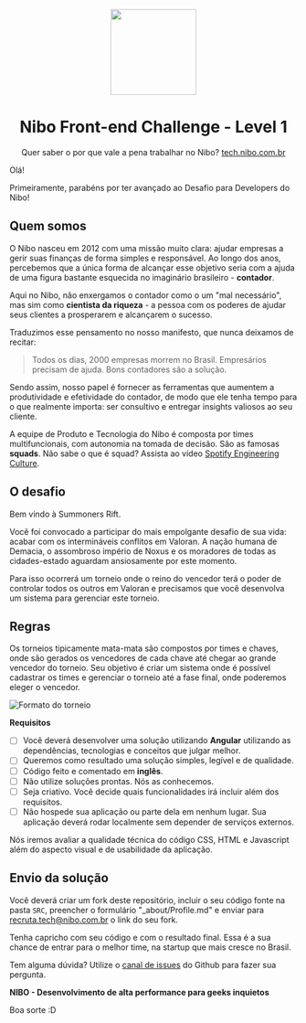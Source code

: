 <p align="center"><img src="https://www.nibo.com.br/logo-nibo.png" width="150" /></p>
<h1 align="center">Nibo Front-end Challenge - Level 1</h1>


<p align="center">Quer saber o por que vale a pena trabalhar no Nibo? <a href="https://tech.nibo.com.br">tech.nibo.com.br</a></p>

Olá!

Primeiramente, parabéns por ter avançado ao Desafio para Developers do Nibo! 

## Quem somos
O Nibo nasceu em 2012 com uma missão muito clara: ajudar empresas a gerir suas finanças de forma simples e responsável. Ao longo dos anos, percebemos que a única forma de alcançar esse objetivo seria com a ajuda de uma figura bastante esquecida no imaginário brasileiro - **contador**.

Aqui no Nibo, não enxergamos o contador como o um "mal necessário", mas sim como **cientista da riqueza** - a pessoa com os poderes de ajudar seus clientes a prosperarem e alcançarem o sucesso. 

Traduzimos esse pensamento no nosso manifesto, que nunca deixamos de recitar: 
> Todos os dias, 2000 empresas morrem no Brasil. Empresários precisam de ajuda. Bons contadores são a solução.

Sendo assim, nosso papel é fornecer as ferramentas que aumentem a produtividade e efetividade do contador, de modo que ele tenha tempo para o que realmente importa: ser consultivo e entregar insights valiosos ao seu cliente.

A equipe de Produto e Tecnologia do Nibo é composta por times multifuncionais, com autonomia na tomada de decisão. São as famosas **squads**. Não sabe o que é squad? Assista ao vídeo [Spotify Engineering Culture](https://www.youtube.com/watch?v=hQDblYvY9RY). 

O desafio
-------------------------
Bem vindo à Summoners Rift. 

Você foi convocado a participar do mais empolgante desafio de sua vida: acabar com os intermináveis conflitos em Valoran. A nação humana de Demacia, o assombroso império de Noxus e os moradores de todas as cidades-estado aguardam ansiosamente por este momento.

Para isso ocorrerá um torneio onde o reino do vencedor terá o poder de controlar todos os outros em Valoran e precisamos que você desenvolva um sistema para gerenciar este torneio.

Regras
-------------------------
Os torneios tipicamente mata-mata são compostos por times e chaves, onde são gerados os vencedores de cada chave até chegar ao grande vencedor do torneio.
Seu objetivo é criar um sistema onde é possível cadastrar os times e gerenciar o torneio até a fase final, onde poderemos eleger o vencedor.

![Formato do torneio](torneio.jpeg)

**Requisitos**
- [ ] Você deverá desenvolver uma solução utilizando **Angular** utilizando as dependências, tecnologias e conceitos que julgar melhor.
- [ ] Queremos como resultado uma solução simples, legível e de qualidade. 
- [ ] Código feito e comentado em **inglês**.
- [ ] Não utilize soluções prontas. Nós as conhecemos.
- [ ] Seja criativo. Você decide quais funcionalidades irá incluir além dos requisitos.
- [ ] Não hospede sua aplicação ou parte dela em nenhum lugar. Sua aplicação deverá rodar localmente sem depender de serviços externos.

Nós iremos avaliar a qualidade técnica do código CSS, HTML e Javascript além do aspecto visual e de usabilidade da aplicação.

Envio da solução
-------------------------

Você deverá criar um fork deste repositório, incluir o seu código fonte na pasta ``SRC``,  preencher o formulário "_about/Profile.md" e enviar para recruta.tech@nibo.com.br o link do seu fork.

Tenha capricho com seu código e com o resultado final. Essa é a sua chance de entrar para o melhor time, na startup que mais cresce no Brasil.

Tem alguma dúvida? Utilize o [canal de issues](https://github.com/nibodev/FrontendChallenge/labels/question) do Github para fazer sua pergunta.

**NIBO - Desenvolvimento de alta performance para geeks inquietos**

Boa sorte :D
